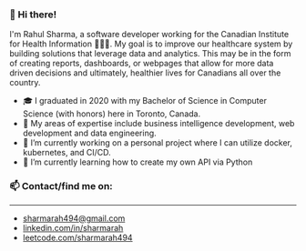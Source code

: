 ### 👋 Hi there! 

I'm Rahul Sharma, a software developer working for the Canadian Institute for Health Information 🍁👨‍⚕️. My goal is to improve our healthcare system by building solutions that leverage data and analytics. This may be in the form of creating reports, dashboards, or webpages that allow for more data driven decisions and ultimately, healthier lives for Canadians all over the country. 

- 🎓 I graduated in 2020 with my Bachelor of Science in Computer Science (with honors) here in Toronto, Canada.
- 💼 My areas of expertise include business intelligence development, web development and data engineering.
- 🔭 I’m currently working on a personal project where I can utilize docker, kubernetes, and CI/CD. 
- 🌱 I’m currently learning how to create my own API via Python

### 📫 Contact/find me on:
---
- [sharmarah494@gmail.com](sharmarah494@gmail.com)
- [linkedin.com/in/sharmarah](https://www.linkedin.com/in/sharmarah/)
- [leetcode.com/sharmarah494](https://leetcode.com/sharmarah494/)
